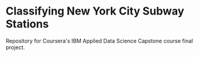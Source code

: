 # Classifying New York City Subway Stations
Repository for Coursera's IBM Applied Data Science Capstone course final project.
